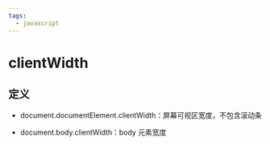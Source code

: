 ```yaml
---
tags:
  - javascript
---
```

# clientWidth

## 定义

- document.documentElement.clientWidth：屏幕可视区宽度，不包含滚动条

- document.body.clientWidth：body 元素宽度